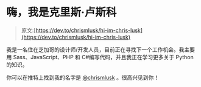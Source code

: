 # 嗨，我是克里斯·卢斯科

> 原文:[https://dev.to/chrismlusk/hi-im-chris-lusk](https://dev.to/chrismlusk/hi-im-chris-lusk)

我是一名住在芝加哥的设计师/开发人员，目前正在寻找下一个工作机会。我主要用 Sass、JavaScript、PHP 和 C#编写代码，并且我正在学习更多关于 Python 的知识。

你可以在推特上找到我的名字是 [@chrismlusk](https://twitter.com/chrismlusk) 。很高兴见到你！